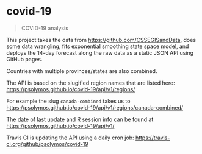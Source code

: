 # covid-19
> COVID-19 analysis

This project takes the data from https://github.com/CSSEGISandData,
does some data wrangling, fits exponential smoothing state space model,
and deploys the 14-day forecast along the raw data as a
static JSON API using GitHub pages.

Countries with multiple provinces/states are also combined.

The API is based on the slugified region names that are listed here:
https://psolymos.github.io/covid-19/api/v1/regions/

For example the slug `canada-combined` takes us to
https://psolymos.github.io/covid-19/api/v1/regions/canada-combined/

The date of last update and R session info can be found at
https://psolymos.github.io/covid-19/api/v1/

Travis CI is updating the API using a daily cron job:
https://travis-ci.org/github/psolymos/covid-19
